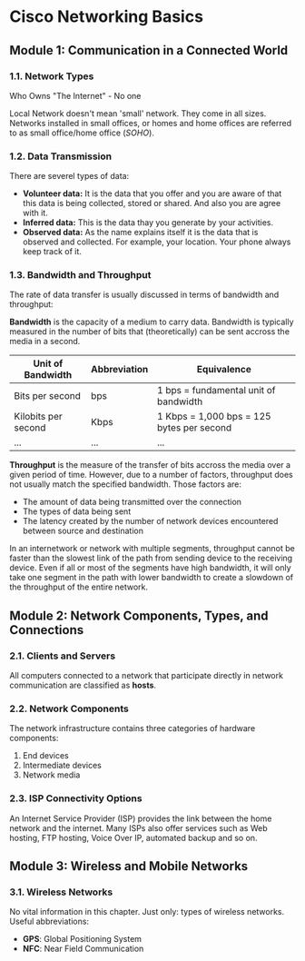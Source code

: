 # Cisco Networking Basics

## Module 1: Communication in a Connected World

### 1.1. Network Types

Who Owns "The Internet" - No one

Local Network doesn't mean 'small' network. They come in all sizes. Networks installed in small offices, or homes and home offices are referred to as small office/home office (_SOHO_).

### 1.2. Data Transmission

There are severel types of data:

- **Volunteer data:** It is the data that you offer and you are aware of that this data is being collected, stored or shared. And also you are agree with it.
- **Inferred data:** This is the data thay you generate by your activities.
- **Observed data:** As the name explains itself it is the data that is observed and collected. For example, your location. Your phone always keep track of it.

### 1.3. Bandwidth and Throughput

The rate of data transfer is usually discussed in terms of bandwidth and throughput:

**Bandwidth** is the capacity of a medium to carry data. Bandwidth is typically measured in the number of bits that (theoretically) can be sent accross the media in a second.

| Unit of Bandwidth   | Abbreviation | Equivalence                               |
| ------------------- | ------------ | ----------------------------------------- |
| Bits per second     | bps          | 1 bps = fundamental unit of bandwidth     |
| Kilobits per second | Kbps         | 1 Kbps = 1,000 bps = 125 bytes per second |
| ...                 | ...          | ...                                       |

**Throughput** is the measure of the transfer of bits accross the media over a given period of time. However, due to a number of factors, throughput does not usually match the specified bandwidth. Those factors are:

- The amount of data being transmitted over the connection
- The types of data being sent
- The latency created by the number of network devices encountered between source and destination

In an internetwork or network with multiple segments, throughput cannot be faster than the slowest link of the path from sending device to the receiving device. Even if all or most of the segments have high bandwidth, it will only take one segment in the path with lower bandwidth to create a slowdown of the throughput of the entire network.

## Module 2: Network Components, Types, and Connections

### 2.1. Clients and Servers

All computers connected to a network that participate directly in network communication are classified as **hosts**.

### 2.2. Network Components

The network infrastructure contains three categories of hardware components:

1. End devices
2. Intermediate devices
3. Network media

### 2.3. ISP Connectivity Options

An Internet Service Provider (ISP) provides the link between the home network and the internet. Many ISPs also offer services such as Web hosting, FTP hosting, Voice Over IP, automated backup and so on.

## Module 3: Wireless and Mobile Networks

### 3.1. Wireless Networks

No vital information in this chapter. Just only: types of wireless networks.
Useful abbreviations:

- **GPS**: Global Positioning System
- **NFC**: Near Field Communication


